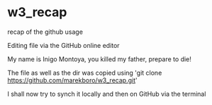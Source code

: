 # w3_recap
recap of the github usage

Editing file via the GitHub online editor

My name is Inigo Montoya, you killed my father, prepare to die!

The file as well as the dir was copied using 'git clone https://github.com/marekboro/w3_recap.git' 

I shall now try to synch it locally and then on GitHub via the terminal

